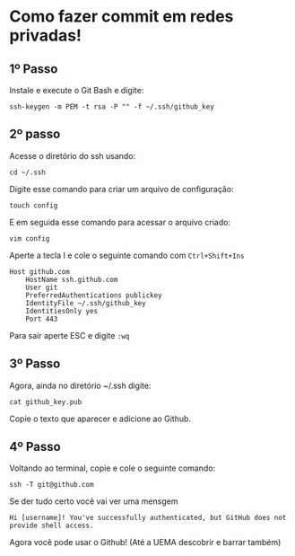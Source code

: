 # Como fazer commit em redes privadas!

## 1º Passo
Instale e execute o Git Bash e digite:
```
ssh-keygen -m PEM -t rsa -P "" -f ~/.ssh/github_key
```

## 2º passo
Acesse o diretório do ssh usando:
```
cd ~/.ssh
```
Digite esse comando para criar um arquivo de configuração:
```
touch config
```

E em seguida esse comando para acessar o arquivo criado:
```
vim config
```

Aperte a tecla I e cole o seguinte comando com `Ctrl+Shift+Ins`
```
Host github.com
    HostName ssh.github.com
    User git
    PreferredAuthentications publickey
    IdentityFile ~/.ssh/github_key
    IdentitiesOnly yes
    Port 443
```
Para sair aperte ESC e digite `:wq`

## 3º Passo
Agora, ainda no diretório ~/.ssh digite:
```
cat github_key.pub
```
Copie o texto que aparecer e adicione ao Github.
## 4º Passo
Voltando ao terminal, copie e cole o seguinte comando:
```
ssh -T git@github.com
```
Se der tudo certo você vai ver uma mensgem
```
Hi [username]! You've successfully authenticated, but GitHub does not provide shell access.
```
Agora você pode usar o Github! (Até a UEMA descobrir e barrar também)
